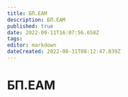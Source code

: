 ```yaml
---
title: БП.EAM
description: БП.EAM
published: true
date: 2022-09-11T16:07:56.658Z
tags: 
editor: markdown
dateCreated: 2022-08-31T08:12:47.839Z
---
```


# БП.EAM

